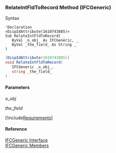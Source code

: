 ﻿### RelateIntFldToRecord Method (IFCGeneric)

Syntax

```vbnet
'Declaration
<DispIdAttribute(1610743885)>
Sub RelateIntFldToRecord( _
   ByVal _o_obj_ As IFCGeneric, _
   ByVal _the_field_ As String _
)
```

```csharp
[DispIdAttribute(1610743885)]
void RelateIntFldToRecord( 
   IFCGeneric _o_obj_,
   string _the_field_
)
```

#### Parameters

_o_obj_

_the_field_

[!include[Requirements](../partials/requirements.md)]

#### Reference

[IFCGeneric Interface](FChoice.Foundation.Clarify.Compatibility~FChoice.Foundation.Clarify.Compatibility.IFCGeneric.md)  
[IFCGeneric Members](FChoice.Foundation.Clarify.Compatibility~FChoice.Foundation.Clarify.Compatibility.IFCGeneric_members.md)
